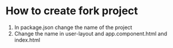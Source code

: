 # How to create fork project

1) In package.json change the name of the project
2) Change the name in user-layout and app.component.html and index.html
